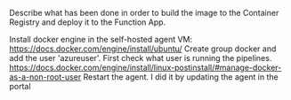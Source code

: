 Describe what has been done in order to build the image to the Container Registry and deploy it to the Function App.


Install docker engine in the self-hosted agent VM: https://docs.docker.com/engine/install/ubuntu/
Create group docker and add the user 'azureuser'. First check what user is running the pipelines. https://docs.docker.com/engine/install/linux-postinstall/#manage-docker-as-a-non-root-user
Restart the agent. I did it by updating the agent in the portal